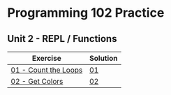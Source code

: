 # Programming 102 Practice

## **Unit 2** - REPL / Functions


|Exercise|Solution
|------------------|--------------------------------------|
[01 - Count the Loops](exercise_1.md)|[01](solutions/exercise_1_solution.md)| 
[02 - Get Colors](exercise_2.md)|[02](solutions/exercise_2_solution.md)|



